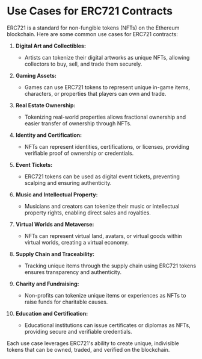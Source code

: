 # Use Cases for ERC721 Contracts

ERC721 is a standard for non-fungible tokens (NFTs) on the Ethereum blockchain. Here are some common use cases for ERC721 contracts:

1. **Digital Art and Collectibles:**
   - Artists can tokenize their digital artworks as unique NFTs, allowing collectors to buy, sell, and trade them securely.

2. **Gaming Assets:**
   - Games can use ERC721 tokens to represent unique in-game items, characters, or properties that players can own and trade.

3. **Real Estate Ownership:**
   - Tokenizing real-world properties allows fractional ownership and easier transfer of ownership through NFTs.

4. **Identity and Certification:**
   - NFTs can represent identities, certifications, or licenses, providing verifiable proof of ownership or credentials.

5. **Event Tickets:**
   - ERC721 tokens can be used as digital event tickets, preventing scalping and ensuring authenticity.

6. **Music and Intellectual Property:**
   - Musicians and creators can tokenize their music or intellectual property rights, enabling direct sales and royalties.

7. **Virtual Worlds and Metaverse:**
   - NFTs can represent virtual land, avatars, or virtual goods within virtual worlds, creating a virtual economy.

8. **Supply Chain and Traceability:**
   - Tracking unique items through the supply chain using ERC721 tokens ensures transparency and authenticity.

9. **Charity and Fundraising:**
   - Non-profits can tokenize unique items or experiences as NFTs to raise funds for charitable causes.

10. **Education and Certification:**
    - Educational institutions can issue certificates or diplomas as NFTs, providing secure and verifiable credentials.

Each use case leverages ERC721's ability to create unique, indivisible tokens that can be owned, traded, and verified on the blockchain.
